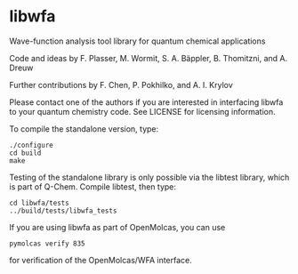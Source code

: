 # libwfa
Wave-function analysis tool library for quantum chemical applications

Code and ideas by F. Plasser, M. Wormit, S. A. Bäppler, B. Thomitzni, and A. Dreuw

Further contributions by F. Chen, P. Pokhilko, and A. I. Krylov

Please contact one of the authors if you are interested in interfacing libwfa to your quantum chemistry code. See LICENSE for licensing information.

To compile the standalone version, type:
~~~~
./configure
cd build
make
~~~~

Testing of the standalone library is only possible via the libtest library, which is part of Q-Chem. Compile libtest, then type:
~~~~
cd libwfa/tests
../build/tests/libwfa_tests
~~~~

If you are using libwfa as part of OpenMolcas, you can use
~~~~
pymolcas verify 835
~~~~
for verification of the OpenMolcas/WFA interface.
